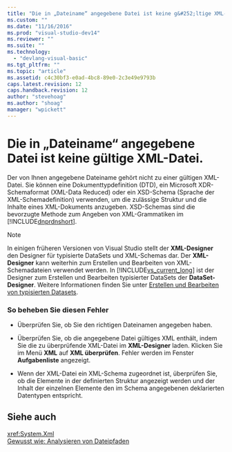 ```yaml
---
title: "Die in „Dateiname“ angegebene Datei ist keine g&#252;ltige XML-Datei. | Microsoft Docs"
ms.custom: ""
ms.date: "11/16/2016"
ms.prod: "visual-studio-dev14"
ms.reviewer: ""
ms.suite: ""
ms.technology: 
  - "devlang-visual-basic"
ms.tgt_pltfrm: ""
ms.topic: "article"
ms.assetid: c4c30bf3-e0ad-4bc8-89e0-2c3e49e9793b
caps.latest.revision: 12
caps.handback.revision: 12
author: "stevehoag"
ms.author: "shoag"
manager: "wpickett"
---
```

# Die in „Dateiname“ angegebene Datei ist keine g&#252;ltige XML-Datei.
Der von Ihnen angegebene Dateiname gehört nicht zu einer gültigen XML\-Datei. Sie können eine Dokumenttypdefinition \(DTD\), ein Microsoft XDR\-Schemaformat \(XML\-Data Reduced\) oder ein XSD\-Schema \(Sprache der XML\-Schemadefinition\) verwenden, um die zulässige Struktur und die Inhalte eines XML\-Dokuments anzugeben. XSD\-Schemas sind die bevorzugte Methode zum Angeben von XML\-Grammatiken im [!INCLUDE[dnprdnshort](../../csharp/getting-started/includes/dnprdnshort_md.md)].  
  
> [!NOTE]
>  In einigen früheren Versionen von Visual Studio stellt der **XML\-Designer** den Designer für typisierte DataSets und XML\-Schemas dar. Der **XML\-Designer** kann weiterhin zum Erstellen und Bearbeiten von XML\-Schemadateien verwendet werden. In [!INCLUDE[vs_current_long](../../csharp/misc/includes/vs_current_long_md.md)] ist der Designer zum Erstellen und Bearbeiten typisierter DataSets der **DataSet\-Designer**. Weitere Informationen finden Sie unter [Erstellen und Bearbeiten von typisierten Datasets](/visual-studio/data-tools/creating-and-editing-typed-datasets).  
  
### So beheben Sie diesen Fehler  
  
-   Überprüfen Sie, ob Sie den richtigen Dateinamen angegeben haben.  
  
-   Überprüfen Sie, ob die angegebene Datei gültiges XML enthält, indem Sie die zu überprüfende XML\-Datei im **XML\-Designer** laden. Klicken Sie im Menü **XML** auf **XML überprüfen**. Fehler werden im Fenster **Aufgabenliste** angezeigt.  
  
-   Wenn der XML\-Datei ein XML\-Schema zugeordnet ist, überprüfen Sie, ob die Elemente in der definierten Struktur angezeigt werden und der Inhalt der einzelnen Elemente den im Schema angegebenen deklarierten Datentypen entspricht.  
  
## Siehe auch  
 <xref:System.Xml>   
 [Gewusst wie: Analysieren von Dateipfaden](../../visual-basic/developing-apps/programming/drives-directories-files/how-to-parse-file-paths.md)